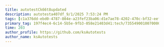 ```yaml
---
title: autotestCk66t8updated
description: autotesta407df_9/1/2025 7:53:24 PM
tags: [c1a376dd-ebd0-4787-804e-a23fef23ba06:d1e7ae78-4202-470c-bf32-eef58f395288/9fa7ee94-dd61-4dcb-bd6f-d6fce4c53cf5]
primary_tag: 197f4ec4-6c14-5b5e-9fb3-058e21403d41:tech/73554900100700000996/67838200100800006287
time: 203
author_profile: https://github.com/ksAutotests
author_name: ksAutotests
---
```


